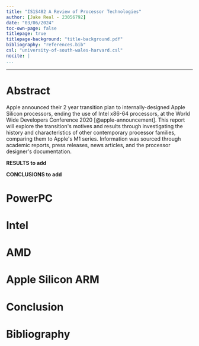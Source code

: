 ```yaml
---
title: "IS1S482 A Review of Processor Technologies"
author: [Jake Real - 23056792]
date: "03/06/2024"
toc-own-page: false
titlepage: true
titlepage-background: "title-background.pdf"
bibliography: "references.bib"
csl: "university-of-south-wales-harvard.csl"
nocite: |
...
```

---

# Abstract

Apple announced their 2 year transition plan to internally-designed Apple
Silicon processors, ending the use of Intel x86-64 processors, at the
World Wide Developers Conference 2020 [@apple-announcement]. This report will
explore the transition's motives and results through investigating
the history and characteristics of other contemporary processor families,
comparing them to Apple's M1 series. Information was sourced through academic
reports, press releases, news articles, and the processor designer's
documentation.

**RESULTS to add**

**CONCLUSIONS to add**

# PowerPC

# Intel

# AMD

# Apple Silicon ARM

# Conclusion

# Bibliography
